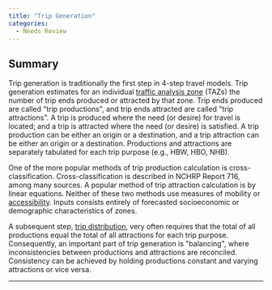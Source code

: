 ```yaml
---
title: "Trip Generation"
categories:
  - Needs Review
---
```


Summary
-------

Trip generation is traditionally the first step in 4-step travel models. Trip generation estimates for an individual [traffic analysis zone](Traffic_Analysis_Zones) (TAZs) the number of trip ends produced or attracted by that zone. Trip ends produced are called "trip productions", and trip ends attracted are called "trip attractions". A trip is produced where the need (or desire) for travel is located; and a trip is attracted where the need (or desire) is satisfied. A trip production can be either an origin or a destination, and a trip attraction can be either an origin or a destination. Productions and attractions are separately tabulated for each trip purpose (e.g., HBW, HBO, NHB).

One of the more popular methods of trip production calculation is cross-classification. Cross-classification is described in NCHRP Report 716, among many sources. A popular method of trip attraction calculation is by linear equations. Neither of these two methods use measures of mobility or [accessibility](Accessibilities). Inputs consists entirely of forecasted socioeconomic or demographic characteristics of zones.

A subsequent step, [trip distribution](Spatial_Interaction_Models), very often requires that the total of all productions equal the total of all attractions for each trip purpose. Consequently, an important part of trip generation is "balancing", where inconsistencies between productions and attractions are reconciled. Consistency can be achieved by holding productions constant and varying attractions or vice versa.

------------------------------------------------------------------------

